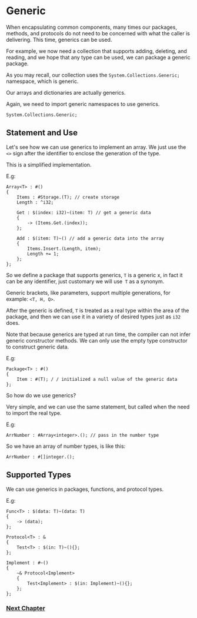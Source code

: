 # Generic
When encapsulating common components, many times our packages, methods, and protocols do not need to be concerned with what the caller is delivering. This time, generics can be used.

For example, we now need a collection that supports adding, deleting, and reading, and we hope that any type can be used, we can package a generic package.

As you may recall, our collection uses the `System.Collections.Generic;` namespace, which is generic.

Our arrays and dictionaries are actually generics.

Again, we need to import generic namespaces to use generics.
```
System.Collections.Generic;
```
## Statement and Use
Let's see how we can use generics to implement an array. We just use the `<>` sign after the identifier to enclose the generation of the type.

This is a simplified implementation.

E.g:
```
Array<T> : #()
{
    Items : #Storage.(T); // create storage
    Length : ^i32;

    Get : $(index: i32)~(item: T) // get a generic data
    {
        -> (Items.Get.(index));
    };

    Add : $(item: T)~() // add a generic data into the array
    {
        Items.Insert.(Length, item);
        Length += 1;
    };
};
```
So we define a package that supports generics, `T` is a generic x, in fact it can be any identifier, just customary we will use` T` as a synonym.

Generic brackets, like parameters, support multiple generations, for example: `<T, H, Q>`.

After the generic is defined, `T` is treated as a real type within the area of ​​the package, and then we can use it in a variety of desired types just as `i32` does.

Note that because generics are typed at run time, the compiler can not infer generic constructor methods. We can only use the empty type constructor to construct generic data.

E.g:
```
Package<T> : #()
{
    Item : #(T); / / initialized a null value of the generic data
};
```
So how do we use generics?

Very simple, and we can use the same statement, but called when the need to import the real type.

E.g:
```
ArrNumber : #Array<integer>.(); // pass in the number type
```
So we have an array of number types, is like this:
```
ArrNumber : #[]integer.();
```
## Supported Types
We can use generics in packages, functions, and protocol types.

E.g:
```
Func<T> : $(data: T)~(data: T)
{
    -> (data);
};

Protocol<T> : &
{
    Test<T> : $(in: T)~(){};
};

Implement : #~()
{
    ~& Protocol<Implement>
    {
        Test<Implement> : $(in: Implement)~(){};
    };
};
```
### [Next Chapter](annotation.md)